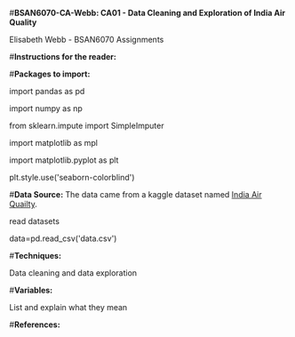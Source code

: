 #**BSAN6070-CA-Webb: CA01 - Data Cleaning and Exploration of India Air Quality**

Elisabeth Webb - BSAN6070 Assignments

#**Instructions for the reader:**

#**Packages to import:**

import pandas as pd 

import numpy as np 

from sklearn.impute import SimpleImputer

import matplotlib as mpl

import matplotlib.pyplot as plt

plt.style.use('seaborn-colorblind')

#**Data Source:**
The data came from a kaggle dataset named [India Air Quailty](https://www.kaggle.com/shrutibhargava94/india-air-quality-data).

read datasets

data=pd.read_csv('data.csv')

#**Techniques:**

Data cleaning and data exploration 

#**Variables:**

List and explain what they mean

#**References:**




